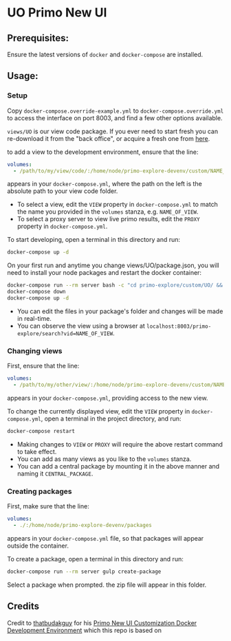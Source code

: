 # UO Primo New UI

## Prerequisites:

Ensure the latest versions of `docker` and `docker-compose` are installed.

## Usage:

### Setup

Copy `docker-compose.override-example.yml` to `docker-compose.override.yml` to
access the interface on port 8003, and find a few other options available.

`views/UO` is our view code package. If you ever need to start fresh you can
re-download it from the "back office", or acquire a fresh one from
[here](https://github.com/ExLibrisGroup/primo-explore-package).

to add a view to the development environment, ensure that the line:

```yml
volumes:
  - /path/to/my/view/code/:/home/node/primo-explore-devenv/custom/NAME_OF_VIEW
```

appears in your `docker-compose.yml`, where the path on the left is the
absolute path to your view code folder.

- To select a view, edit the `VIEW` property in `docker-compose.yml` to match
  the name you provided in the `volumes` stanza, e.g. `NAME_OF_VIEW`.
- To select a proxy server to view live primo results, edit the `PROXY`
  property in `docker-compose.yml`.

To start developing, open a terminal in this directory and run:

```sh
docker-compose up -d
```

On your first run and anytime you change views/UO/package.json, you will need
to install your node packages and restart the docker container:

```sh
docker-compose run --rm server bash -c "cd primo-explore/custom/UO/ && npm install"
docker-compose down
docker-compose up -d
```

- You can edit the files in your package's folder and changes will be made in
  real-time.
- You can observe the view using a browser at
  `localhost:8003/primo-explore/search?vid=NAME_OF_VIEW`.

### Changing views

First, ensure that the line:

```yml
volumes:
  - /path/to/my/other/view/:/home/node/primo-explore-devenv/custom/NAME_OF_OTHER_VIEW
```

appears in your `docker-compose.yml`, providing access to the new view.

To change the currently displayed view, edit the `VIEW` property in
`docker-compose.yml`, open a terminal in the project directory, and run:

```sh
docker-compose restart
```

- Making changes to `VIEW` or `PROXY` will require the above restart command to
  take effect.
- You can add as many views as you like to the `volumes` stanza.
- You can add a central package by mounting it in the above manner and naming
  it `CENTRAL_PACKAGE`.

### Creating packages

First, make sure that the line:

```yml
volumes:
  - ./:/home/node/primo-explore-devenv/packages
```

appears in your `docker-compose.yml` file, so that packages will appear outside
the container.

To create a package, open a terminal in this directory and run:

```sh
docker-compose run --rm server gulp create-package
```

Select a package when prompted. the zip file will appear in this folder.

## Credits

Credit to [thatbudakguy](https://github.com/thatbudakguy) for his [Primo New UI Customization Docker Development Environment](https://github.com/thatbudakguy/primo-explore-devenv-docker) which this repo is based on
